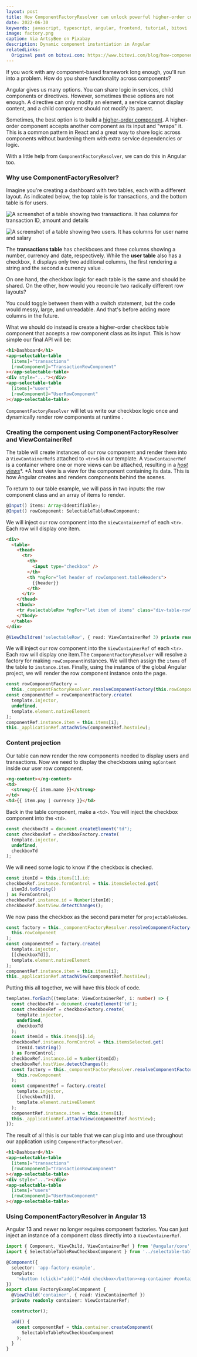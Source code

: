 ```yaml
---
layout: post
title: How ComponentFactoryResolver can unlock powerful higher-order components
date: 2022-06-30
keywords: javascript, typescript, angular, frontend, tutorial, bitovi
image: factory.png
caption: Via ArtsyBee on Pixabay
description: Dynamic component instantiation in Angular
relatedLinks:
  Original post on bitovi.com: https://www.bitovi.com/blog/how-componentfactoryresolver-can-unlock-powerful-higher-order-components
---
```


If you work with any component-based framework long enough, you'll run into a problem. How do you share functionality across components?

Angular gives us many options. You can share logic in services, child components or directives. However, sometimes these options are not enough. A directive can only modify an element, a service cannot display content, and a child component should not modify its parent.

Sometimes, the best option is to build a [higher-order component](https://reactjs.org/docs/higher-order-components.html). A higher-order component accepts another component as its input and "wraps" it. This is a common pattern in React and a great way to share logic across components without burdening them with extra service dependencies or logic.

With a little help from `ComponentFactoryResolver`, we can do this in Angular too.

### Why use ComponentFactoryResolver?

Imagine you're creating a dashboard with two tables, each with a different layout. As indicated below, the top table is for transactions, and the bottom table is for users.

![A screenshot of a table showing two transactions. It has columns for transaction ID, amount and details](transaction-table.png)

![A screenshot of a table showing two users. It has columns for user name and salary](user-table.png)

The **transactions table** has checkboxes and three columns showing a number, currency and date, respectively. While the **user table** also has a checkbox, it displays only two additional columns, the first rendering a string and the second a currency value .

On one hand, the checkbox logic for each table is the same and should be shared. On the other, how would you reconcile two radically different row layouts?

You could toggle between them with a switch statement, but the code would messy, large, and unreadable. And that's before adding more columns in the future.

What we should do instead is create a higher-order checkbox table component that accepts a row component class as its input. This is how simple our final API will be:

```html
<h1>Dashboard</h1>
<app-selectable-table
  [items]="transactions"
  [rowComponent]="TransactionRowComponent"
></app-selectable-table>
<div style="..."></div>
<app-selectable-table
  [items]="users"
  [rowComponent]="UserRowComponent"
></app-selectable-table>
```

`ComponentFactoryResolver` will let us write our checkbox logic once and dynamically render row components at runtime .

### Creating the component using ComponentFactoryResolver and ViewContainerRef

The table will create instances of our row component and render them into a `ViewContainerRef`s attached to `<tr>`s in our template. A `ViewContainerRef` is a container where one or more views can be attached, resulting in a [_host views_](https://angular.io/api/core/ViewContainerRef#description 'https://angular.io/api/core/ViewContainerRef#description')*. *A host view is a view for the component containing its data. This is how Angular creates and renders components behind the scenes.

To return to our table example, we will pass in two inputs: the row component class and an array of items to render.

```typescript
@Input() items: Array<Identifiable>;
@Input() rowComponent: SelectableTableRowComponent;
```

We will inject our row component into the `ViewContainerRef` of each `<tr>`. Each row will display one item.

```html
<div>
  <table>
    <thead>
      <tr>
        <th>
          <input type="checkbox" />
        </th>
        <th *ngFor="let header of rowComponent.tableHeaders">
          {{header}}
        </th>
      </tr>
    </thead>
    <tbodv>
    <tr #selectableRow *ngFor="let item of items" class="div-table-row"></tr>
    </tbody>
  </table>
</div>
```

```typescript
@ViewChildren('selectableRow', { read: ViewContainerRef 3) private readonly rowTemplates: QueryList<ViewContainerRef>;
```

We will inject our row component into the `ViewContainerRef` of each `<tr>`. Each row will display one item.The `ComponentFactoryResolver` will resolve a factory for making `rowComponent`instances. We will then assign the `items` of the table to `instance.item`. Finally, using the instance of the global Angular project, we will render the row component instance onto the page.

```typescript
const rowComponentFactory =
  this._componentFactoryResolver.resolveComponentFactory(this.rowComponent);
const componentRef = rowComponentFactory.create(
  template.injector,
  undefined,
  template.element.nativeElement
);
componentRef.instance.item = this.items[i];
this._applicationRef.attachView(componentRef.hostView);
```

### Content projection

Our table can now render the row components needed to display users and transactions. Now we need to display the checkboxes using `ngContent` inside our user row component.

```html
<ng-content></ng-content>
<td>
  <strong>{{ item.name }}</strong>
</td>
<td>{{ item.pay | currency }}</td>
```

Back in the table component, make a `<td>`. You will inject the checkbox component into the `<td>`.

```typescript
const checkboxTd = document.createElement('td");
const checkboxRef = checkboxFactory.create(
  template.injector,
  undefined,
  checkboxTd
);
```

We will need some logic to know if the checkbox is checked.

```typescript
const itemId = this.items[1].id;
checkboxRef.instance.formControl = this.itemsSelected.get(
  itemId.toString()
) as FormControl;
checkboxRef.instance.id = Number(itemId);
checkboxRef.hostView.detectChanges();
```

We now pass the checkbox as the second parameter for `projectableNodes`.

```typescript
const factory = this._componentFactoryResolver.resolveComponentFactory(
  this.rowComponent
);
const componentRef = factory.create(
  template.injector,
  [[checkboxTd]],
  template.element.nativeElement
);
componentRef.instance.item = this.items[i];
this._applicationRef.attachView(componentRef.hostView);
```

Putting this all together, we will have this block of code.

```typescript
templates.forEach((template: ViewContainerRef, i: number) => {
  const checkboxTd = document.createElement('td');
  const checkboxRef = checkboxFactory.create(
    template.injector,
    undefined,
    checkboxTd
  );
  const itemId = this.items[i].id;
  checkboxRef.instance.formControl = this.itemsSelected.get(
    itemId.toString()
  ) as FormControl;
  checkboxRef.instance.id = Number(itemId);
  checkboxRef.hostView.detectChanges();
  const factory = this._componentFactoryResolver.resolveComponentFactory(
    this.rowComponent
  );
  const componentRef = factory.create(
    template.injector,
    [[checkboxTd]],
    template.element.nativeElement
  );
  componentRef.instance.item = this.items[i];
  this._applicationRef.attachView(componentRef.hostView);
});
```

The result of all this is our table that we can plug into and use throughout our application using `ComponentFactoryResolver`.

```html
<h1>Dashboard</h1>
<app-selectable-table
  [items]="transactions"
  [rowComponent]="TransactionRowComponent"
></app-selectable-table>
<div style="..."></div>
<app-selectable-table
  [items]="users"
  [rowComponent]="UserRowComponent"
></app-selectable-table>
```

### Using ComponentFactoryResolver in Angular 13

Angular 13 and newer no longer requires component factories. You can just inject an instance of a component class directly into a `ViewContainerRef`.

```typescript
import { Component, ViewChild, ViewContainerRef } from '@angular/core';
import { SelectableTableRowCheckboxComponent } from '../selectable-table-row-checkbox/selectable-table-row-checkbox.component';

@Component({
  selector: 'app-factory-example',
  template:
    '<button (click)="add()">Add checkbox</button><ng-container #container></ng-container>'
})
export class FactoryExampleComponent {
  @ViewChild('container', { read: ViewContainerRef })
  private readonly container: ViewContainerRef;

  constructor();

  add() {
    const componentRef = this.container.createComponent(
      SelectableTableRowCheckboxComponent
    );
  }
}
```
